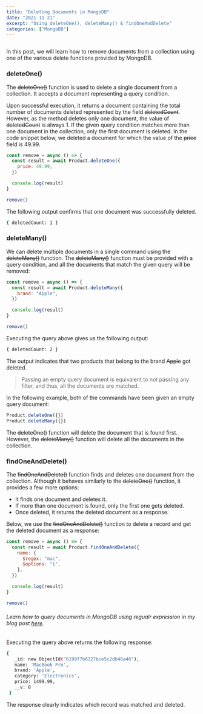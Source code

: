 ```yaml
---
title: "Deleting Documents in MongoDB"
date: "2021-11-21"
excerpt: "Using deleteOne(), deleteMany() & findOneAndDelete"
categories: ["MongoDB"]
---
```


```toc

```

In this post, we will learn how to remove documents from a collection using one of the various delete functions provided by MongoDB.

### deleteOne()

The ~~deleteOne()~~ function is used to delete a single document from a collection. It accepts a document representing a query condition.

Upon successful execution, it returns a document containing the total number of documents deleted represented by the field ~~deletedCount~~. However, as the method deletes only one document, the value of ~~deletedCount~~ is always 1.
If the given query condition matches more than one document in the collection, only the first document is deleted.
In the code snippet below, we deleted a document for which the value of the ~~price~~ field is 49.99.

```js {numberLines}
const remove = async () => {
  const result = await Product.deleteOne({
    price: 49.99,
  })

  console.log(result)
}

remove()
```

The following output confirms that one document was successfully deleted.

```sh {numberLines}
{ deletedCount: 1 }
```

### deleteMany()

We can delete multiple documents in a single command using the ~~deleteMany()~~ function.
The ~~deleteMany()~~ function must be provided with a query condition, and all the documents that match the given query will be removed:

```js {numberLines}
const remove = async () => {
  const result = await Product.deleteMany({
    brand: "Apple",
  })

  console.log(result)
}

remove()
```

Executing the query above gives us the following output:

```sh {numberLines}
{ deletedCount: 2 }
```

The output indicates that two products that belong to the brand ~~Apple~~ got deleted.

> Passing an empty query document is equivalent to not passing any filter, and thus, all the documents are matched.

In the following example, both of the commands have been given an empty query document:

```js {numberLines}
Product.deleteOne({})
Product.deleteMany({})
```

The ~~deleteOne()~~ function will delete the document that is found first. However, the ~~deleteMany()~~ function will delete all the documents in the collection.

### findOneAndDelete()

The ~~findOneAndDelete()~~ function finds and deletes one document from the collection. Although it behaves similarly to the ~~deleteOne()~~ function, it provides a few more options:

- It finds one document and deletes it.
- If more than one document is found, only the first one gets deleted.
- Once deleted, it returns the deleted document as a response.

Below, we use the ~~findOneAndDelete()~~ function to delete a record and get the deleted document as a response:

```js {numberLines}
const remove = async () => {
  const result = await Product.findOneAndDelete({
    name: {
      $regex: "mac",
      $options: "i",
    },
  })

  console.log(result)
}

remove()
```

###### Learn how to query documents in MongoDB using regualr expression in my blog post [here](https://hemanta.io/mongodb-$regex-operator/).

Executing the query above returns the following response:

```sh {numberLines}
{
   _id: new ObjectId("6199f7b8327bce5c2db46a46"),
   name: 'MacBook Pro',
   brand: 'Apple',
   category: 'Electronics',
   price: 1499.99,
   __v: 0
 }
```

The response clearly indicates which record was matched and deleted.
